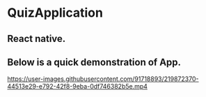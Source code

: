 # QuizApplication


## React native.

## Below is a quick demonstration of App.



https://user-images.githubusercontent.com/91718893/219872370-44513e29-e792-42f8-9eba-0df746382b5e.mp4

